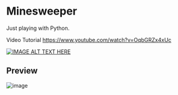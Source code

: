 # Minesweeper
Just playing with Python.

Video Tutorial https://www.youtube.com/watch?v=OqbGRZx4xUc

[![IMAGE ALT TEXT HERE](https://img.youtube.com/vi/OqbGRZx4xUc/0.jpg)](https://www.youtube.com/watch?v=OqbGRZx4xUc)

## Preview
![image](https://user-images.githubusercontent.com/13074983/165277739-1dcb3a38-1ba4-44e2-a938-655851ce5b8e.png)
